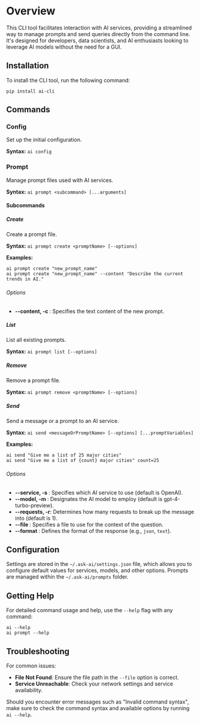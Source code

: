 # Overview

This CLI tool facilitates interaction with AI services, providing a streamlined way to manage prompts and send queries directly from the command line. It's designed for developers, data scientists, and AI enthusiasts looking to leverage AI models without the need for a GUI.

## Installation
To install the CLI tool, run the following command:
```
pip install ai-cli
```

## Commands

### Config

Set up the initial configuration.

**Syntax:** `ai config`

### Prompt

Manage prompt files used with AI services.

**Syntax:** `ai prompt <subcommand> [...arguments]`

#### Subcommands

##### Create

Create a prompt file.

**Syntax:** `ai prompt create <promptName> [--options]`

**Examples:**
```
ai prompt create "new_prompt_name"
ai prompt create "new_prompt_name" --content "Describe the current trends in AI."
```

###### Options

- **--content, -c <promptContent>**: Specifies the text content of the new prompt.

##### List

List all existing prompts.

**Syntax:** `ai prompt list [--options]`

##### Remove

Remove a prompt file.

**Syntax:** `ai prompt remove <promptName> [--options]`

##### Send

Send a message or a prompt to an AI service.

**Syntax:** `ai send <messageOrPromptName> [--options] [...promptVariables]`

**Examples:**
```
ai send "Give me a list of 25 major cities"
ai send "Give me a list of {count} major cities" count=25
```

###### Options

- **--service, -s <serviceName>**: Specifies which AI service to use (default is OpenAI).
- **--model, -m <modelName>**: Designates the AI model to employ (default is gpt-4-turbo-preview).
- **--requests, -r**: Determines how many requests to break up the message into (default is 1).
- **--file <filePath>**: Specifies a file to use for the context of the question.
- **--format <outputType>**: Defines the format of the response (e.g., `json`, `text`).

## Configuration

Settings are stored in the `~/.ask-ai/settings.json` file, which allows you to configure default values for services, models, and other options. Prompts are managed within the `~/.ask-ai/prompts` folder.

## Getting Help

For detailed command usage and help, use the `--help` flag with any command:

```
ai --help
ai prompt --help
```

## Troubleshooting

For common issues:
- **File Not Found**: Ensure the file path in the `--file` option is correct.
- **Service Unreachable**: Check your network settings and service availability.

Should you encounter error messages such as "Invalid command syntax", make sure to check the command syntax and available options by running `ai --help`.
